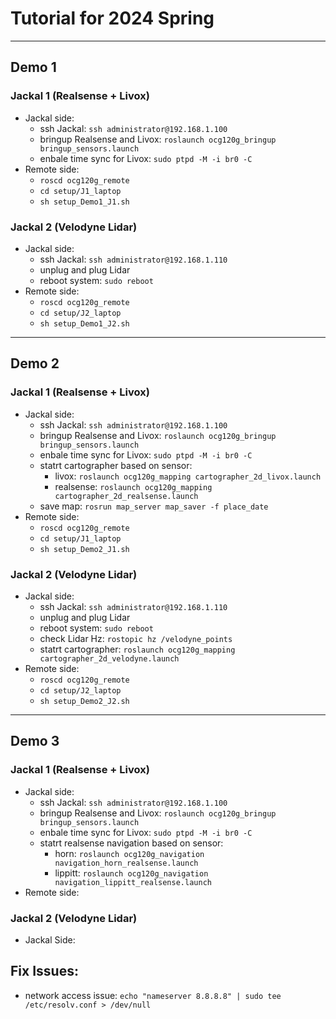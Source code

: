 # Tutorial for 2024 Spring 

---

## Demo 1

### Jackal 1 (Realsense + Livox)
- Jackal side: 
  - ssh Jackal: `ssh administrator@192.168.1.100`
  - bringup Realsense and Livox: `roslaunch ocg120g_bringup bringup_sensors.launch`
  - enbale time sync for Livox: `sudo ptpd -M -i br0 -C`
- Remote side:
  - `roscd ocg120g_remote`
  - `cd setup/J1_laptop`
  - `sh setup_Demo1_J1.sh`

### Jackal 2 (Velodyne Lidar)
- Jackal side: 
  - ssh Jackal: `ssh administrator@192.168.1.110`
  - unplug and plug Lidar
  - reboot system: `sudo reboot`
- Remote side:
  - `roscd ocg120g_remote`
  - `cd setup/J2_laptop`
  - `sh setup_Demo1_J2.sh`
  
---

## Demo 2

### Jackal 1 (Realsense + Livox)
- Jackal side: 
  - ssh Jackal: `ssh administrator@192.168.1.100`
  - bringup Realsense and Livox: `roslaunch ocg120g_bringup bringup_sensors.launch`
  - enbale time sync for Livox: `sudo ptpd -M -i br0 -C`
  - statrt cartographer based on sensor: 
    - livox: `roslaunch ocg120g_mapping cartographer_2d_livox.launch` 
    - realsense: `roslaunch ocg120g_mapping cartographer_2d_realsense.launch` 
  - save map: `rosrun map_server map_saver -f place_date`
- Remote side:
  - `roscd ocg120g_remote`
  - `cd setup/J1_laptop`
  - `sh setup_Demo2_J1.sh`

### Jackal 2 (Velodyne Lidar)
- Jackal side: 
  - ssh Jackal: `ssh administrator@192.168.1.110`
  - unplug and plug Lidar
  - reboot system: `sudo reboot`
  - check Lidar Hz: `rostopic hz /velodyne_points`
  - statrt cartographer: `roslaunch ocg120g_mapping cartographer_2d_velodyne.launch` 
- Remote side:
  - `roscd ocg120g_remote`
  - `cd setup/J2_laptop`
  - `sh setup_Demo2_J2.sh`  

---

## Demo 3

### Jackal 1 (Realsense + Livox)
- Jackal side: 
  - ssh Jackal: `ssh administrator@192.168.1.100`
  - bringup Realsense and Livox: `roslaunch ocg120g_bringup bringup_sensors.launch`
  - enbale time sync for Livox: `sudo ptpd -M -i br0 -C`
  - statrt realsense navigation based on sensor: 
    - horn: `roslaunch ocg120g_navigation navigation_horn_realsense.launch` 
    - lippitt: `roslaunch ocg120g_navigation navigation_lippitt_realsense.launch` 
- Remote side:

### Jackal 2 (Velodyne Lidar)
- Jackal Side:


## Fix Issues:

- network access issue: `echo "nameserver 8.8.8.8" | sudo tee /etc/resolv.conf > /dev/null`